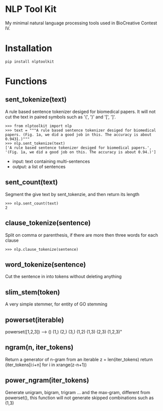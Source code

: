 # NLP Tool Kit
My minimal natural language processing tools used in BioCreative Contest IV.

# Installation 
    pip install nlptoolkit

# Functions
## sent_tokenize(text)
A rule based sentence tokenizer desiged for biomedical papers. It will not cut the text in paired symbols such as '(', ')' and '[', ']'. 

    >>> from nlptoolkit import nlp
    >>> text = """A rule based sentence tokenizer desiged for biomedical papers. (Fig. 1a, we did a good job in this. The accuracy is about 0.9431.)"""
    >>> nlp.sent_tokenize(text)
    ['A rule based sentence tokenizer desiged for biomedical papers.', '(Fig. 1a, we did a good job on this. The accuracy is about 0.94.)']
    
- input: text containing multi-sentences
- output: a list of sentences

## sent_count(text)
Segment the give text by sent_tokenzie, and then return its length

    >>> nlp.sent_count(text)
    2

## clause_tokenize(sentence)
Split on comma or parenthesis, if there are more then three words for each clause

    >>> nlp.clause_tokenize(sentence)



## word_tokenize(sentence)
Cut the sentence in into tokens without deleting anything

## slim_stem(token)
A very simple stemmer, for entity of GO stemming

## powerset(iterable)
powerset([1,2,3]) --> () (1,) (2,) (3,) (1,2) (1,3) (2,3) (1,2,3)"

## ngram(n, iter_tokens)
Return a generator of n-gram from an iterable
    z = len(iter_tokens)
    return (iter_tokens[i:i+n] for i in xrange(z-n+1))

## power_ngram(iter_tokens)
Generate unigram, bigram, trigram ... and the max-gram, different from powerset(), this function will not generate skipped combinations such as (1,3)

